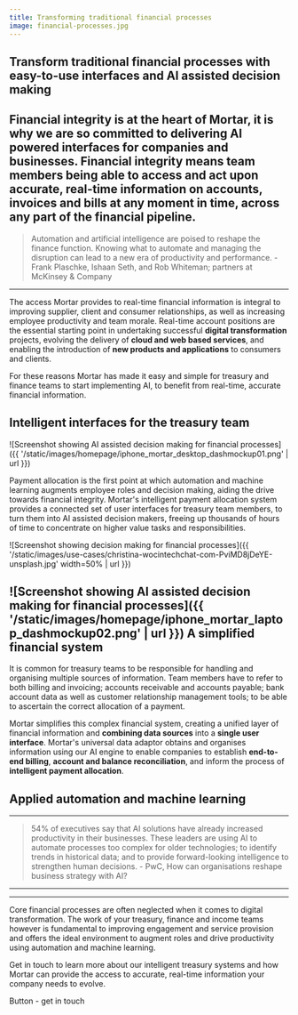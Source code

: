 ```yaml
---
title: Transforming traditional financial processes
image: financial-processes.jpg
---
```


Transform traditional financial processes with easy-to-use interfaces and AI assisted decision making
-----------------------------------------------------------------------------------------------------

**Financial integrity** is at the heart of Mortar, it is why we are so committed to delivering AI powered interfaces for companies and businesses. Financial integrity means team members being able to access and act upon **accurate, real-time information** on accounts, invoices and bills at any moment in time, **across any part of the financial pipeline**. 
------------------------------------------------------------------------------


> Automation and artificial intelligence are poised to reshape the finance function. Knowing what to automate and managing the disruption can lead to a new era of productivity and performance.   - Frank Plaschke, Ishaan Seth, and Rob Whiteman; partners at McKinsey & Company 

------------------------------------------------------------------------------

The access Mortar provides to real-time financial information is integral to improving supplier, client and consumer relationships, as well as increasing employee productivity and team morale. Real-time account positions are the essential starting point in undertaking successful **digital transformation** projects, evolving the delivery of **cloud and web based services**, and enabling the introduction of **new products and applications** to consumers and clients. 

For these reasons Mortar has made it easy and simple for treasury and finance teams to start implementing AI, to benefit from real-time, accurate financial information.  

Intelligent interfaces for the treasury team
-----------------------------------------------------------------------------------------------------

![Screenshot showing AI assisted decision making for financial processes]({{ '/static/images/homepage/iphone_mortar_desktop_dashmockup01.png' | url }})

Payment allocation is the first point at which automation and machine learning augments employee roles and decision making, aiding the drive towards financial integrity. Mortar's intelligent payment allocation system provides a connected set of user interfaces for treasury team members, to turn them into AI assisted decision makers, freeing up thousands of hours of time to concentrate on higher value tasks and responsibilities.

![Screenshot showing decision making for financial processes]({{ '/static/images/use-cases/christina-wocintechchat-com-PviMD8jDeYE-unsplash.jpg' width=50% | url }})

![Screenshot showing AI assisted decision making for financial processes]({{ '/static/images/homepage/iphone_mortar_laptop_dashmockup02.png' | url }})
A simplified financial system 
-----------------------------------------------------------------------------------------------------

It is common for treasury teams to be responsible for handling and organising multiple sources of information. Team members have to refer to both billing and invoicing; accounts receivable and accounts payable; bank account data as well as customer relationship management tools; to be able to ascertain the correct allocation of a payment.  

Mortar simplifies this complex financial system, creating a unified layer of financial information and **combining data sources** into a **single user interface**. Mortar's universal data adaptor obtains and organises information using our AI engine to enable companies to establish **end-to-end billing**, **account and balance reconciliation**, and inform the process of **intelligent payment allocation**.

Applied automation and machine learning
------------------------------------------------------------------------------
------------------------------------------------------------------------------


> 54% of executives say that AI solutions have already increased productivity in their businesses. These leaders are using AI to automate processes too complex for older technologies; to identify trends in historical data; and to provide forward-looking intelligence to strengthen human decisions.   - PwC, How can organisations reshape business strategy with AI?

------------------------------------------------------------------------------
------------------------------------------------------------------------------

Core financial processes are often neglected when it comes to digital transformation. The work of your treasury, finance and income teams however is fundamental to improving engagement and service provision and offers the ideal environment to augment roles and drive productivity using automation and machine learning. 

Get in touch to learn more about our intelligent treasury systems and how Mortar can provide the access to accurate, real-time information your company needs to evolve.

Button - get in touch


